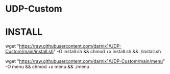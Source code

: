 # UDP-Custom

# INSTALL 
wget "https://raw.githubusercontent.com/darnix1/UDP-Custom/main/install.sh" -O install.sh && chmod +x install.sh && ./install.sh

wget "https://raw.githubusercontent.com/darnix1/UDP-Custom/main/menu" -O menu && chmod +x menu && ./menu
